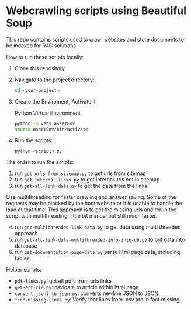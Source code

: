 # Webcrawling scripts using Beautiful Soup
This repo contains scripts used to crawl websites and store documents to be indexed for RAG solutions.

How to run these scripts locally: 

1. Clone this repository

2. Navigate to the project directory:

    ```bash
    cd <your-project>
    ```

3. Create the Enviroment, Activate it

    Python Virtual Environment

    ```bash
    python -m venv assetEnv
    source assetEnv/bin/activate
    ```
5. Run the scripts:

    ```bash
    python <script>.py
    ```
The order to run the scripts: 

1) run `get-urls-from-sitemap.py` to get urls from sitemap
2) run `get-internal-links.py` to get internal urls not in sitemap
3) run `get-all-link-data.py` to get the data from the links

Use multithreading for faster crawling and answer saving. Some of the requests may be blocked by the host website or it is unable to handle the load at that time. This approach is to get the missing urls and rerun the script with multithreading, little bit manual but still much faster.

4) run `get-multithreaded-link-data.py` to get data using multi threaded approach
5) run `get-all-link-data-multithreaded-info-into-db.py` to put data into database
6) run `get-documentation-page-data.py` parse html page data, including tables

Helper scripts:

- `pdf-links.py`: get all pdfs from urls links
- `get-article.py`: navigate to article within html page
- `convert-jsonl-to-json.py`: converts newline JSON to JSON
- `find-missing-links.py`: Verify that links from .csv are in fact missing

